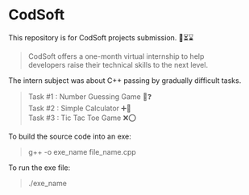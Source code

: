 # CodSoft
This repository is for CodSoft projects submission. 📣⏳⌛
>CodSoft offers a one-month virtual internship to help<br>
developers raise their technical skills to the next level.

The intern subject was about C++ passing by gradually difficult tasks.
>Task #1 : Number Guessing Game 🤔❓<br>
Task #2 : Simple Calculator ➕🟰 <br>
Task #3 : Tic Tac Toe Game ❌⭕ <br>

To build the source code into an exe:
>g++ -o exe_name file_name.cpp

To run the exe file:
>./exe_name
